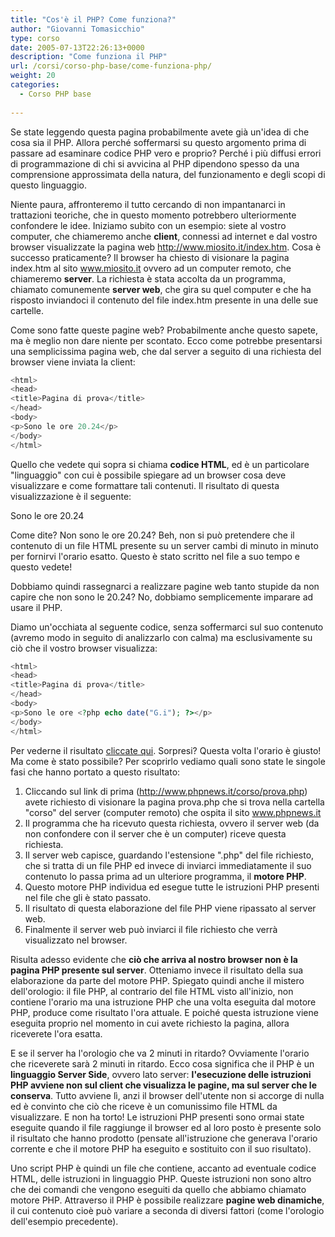 ```yaml
---
title: "Cos'è il PHP? Come funziona?"
author: "Giovanni Tomasicchio"
type: corso
date: 2005-07-13T22:26:13+0000
description: "Come funziona il PHP"
url: /corsi/corso-php-base/come-funziona-php/
weight: 20
categories:
  - Corso PHP base
  
---
```

Se state leggendo questa pagina probabilmente avete già un'idea di che cosa sia il PHP. Allora perché soffermarsi su questo argomento prima di passare ad esaminare codice PHP vero e proprio? Perché i più diffusi errori di programmazione di chi si avvicina al PHP dipendono spesso da una comprensione approssimata della natura, del funzionamento e degli scopi di questo linguaggio.

Niente paura, affronteremo il tutto cercando di non impantanarci in trattazioni teoriche, che in questo momento potrebbero ulteriormente confondere le idee. Iniziamo subito con un esempio: siete al vostro computer, che chiameremo anche **client**, connessi ad internet e dal vostro browser visualizzate la pagina web http://www.miosito.it/index.htm. Cosa è successo praticamente? Il browser ha chiesto di visionare la pagina index.htm al sito www.miosito.it ovvero ad un computer remoto, che chiameremo **server**. La richiesta è stata accolta da un programma, chiamato comunemente **server web**, che gira su quel computer e che ha risposto inviandoci il contenuto del file index.htm presente in una delle sue cartelle.

Come sono fatte queste pagine web? Probabilmente anche questo sapete, ma è meglio non dare niente per scontato. Ecco come potrebbe presentarsi una semplicissima pagina web, che dal server a seguito di una richiesta del browser viene inviata la client:

 ```php
<html>
<head>
<title>Pagina di prova</title>
</head>
<body>
<p>Sono le ore 20.24</p>
</body>
</html>
```

Quello che vedete qui sopra si chiama **codice HTML**, ed è un particolare "linguaggio" con cui è possibile spiegare ad un browser cosa deve visualizzare e come formattare tali contenuti. Il risultato di questa visualizzazione è il seguente:

Sono le ore 20.24

Come dite? Non sono le ore 20.24? Beh, non si può pretendere che il contenuto di un file HTML presente su un server cambi di minuto in minuto per fornirvi l'orario esatto. Questo è stato scritto nel file a suo tempo e questo vedete!

Dobbiamo quindi rassegnarci a realizzare pagine web tanto stupide da non capire che non sono le 20.24? No, dobbiamo semplicemente imparare ad usare il PHP.

Diamo un'occhiata al seguente codice, senza soffermarci sul suo contenuto (avremo modo in seguito di analizzarlo con calma) ma esclusivamente su ciò che il vostro browser visualizza:

 ```php
<html>
<head>
<title>Pagina di prova</title>
</head>
<body>
<p>Sono le ore <?php echo date("G.i"); ?></p>
</body>
</html>
```

Per vederne il risultato [cliccate qui](http://www.phpnews.it/corso/prova.php). Sorpresi? Questa volta l'orario è giusto! Ma come è stato possibile? Per scoprirlo vediamo quali sono state le singole fasi che hanno portato a questo risultato:

1. Cliccando sul link di prima (<http://www.phpnews.it/corso/prova.php>) avete richiesto di visionare la pagina prova.php che si trova nella cartella "corso" del server (computer remoto) che ospita il sito www.phpnews.it
2. Il programma che ha ricevuto questa richiesta, ovvero il server web (da non confondere con il server che è un computer) riceve questa richiesta.
3. Il server web capisce, guardando l'estensione ".php" del file richiesto, che si tratta di un file PHP ed invece di inviarci immediatamente il suo contenuto lo passa prima ad un ulteriore programma, il **motore PHP**.
4. Questo motore PHP individua ed esegue tutte le istruzioni PHP presenti nel file che gli è stato passato.
5. Il risultato di questa elaborazione del file PHP viene ripassato al server web.
6. Finalmente il server web può inviarci il file richiesto che verrà visualizzato nel browser.
 
Risulta adesso evidente che **ciò che arriva al nostro browser non è la pagina PHP presente sul server**. Otteniamo invece il risultato della sua elaborazione da parte del motore PHP. Spiegato quindi anche il mistero dell'orologio: il file PHP, al contrario del file HTML visto all'inizio, non contiene l'orario ma una istruzione PHP che una volta eseguita dal motore PHP, produce come risultato l'ora attuale. E poiché questa istruzione viene eseguita proprio nel momento in cui avete richiesto la pagina, allora riceverete l'ora esatta.

E se il server ha l'orologio che va 2 minuti in ritardo? Ovviamente l'orario che riceverete sarà 2 minuti in ritardo. Ecco cosa significa che il PHP è un **linguaggio Server Side**, ovvero lato server: **l'esecuzione delle istruzioni PHP avviene non sul client che visualizza le pagine, ma sul server che le conserva**. Tutto avviene lì, anzi il browser dell'utente non si accorge di nulla ed è convinto che ciò che riceve è un comunissimo file HTML da visualizzare. E non ha torto! Le istruzioni PHP presenti sono ormai state eseguite quando il file raggiunge il browser ed al loro posto è presente solo il risultato che hanno prodotto (pensate all'istruzione che generava l'orario corrente e che il motore PHP ha eseguito e sostituito con il suo risultato).

Uno script PHP è quindi un file che contiene, accanto ad eventuale codice HTML, delle istruzioni in linguaggio PHP. Queste istruzioni non sono altro che dei comandi che vengono eseguiti da quello che abbiamo chiamato motore PHP. Attraverso il PHP è possibile realizzare **pagine web dinamiche**, il cui contenuto cioè può variare a seconda di diversi fattori (come l'orologio dell'esempio precedente).